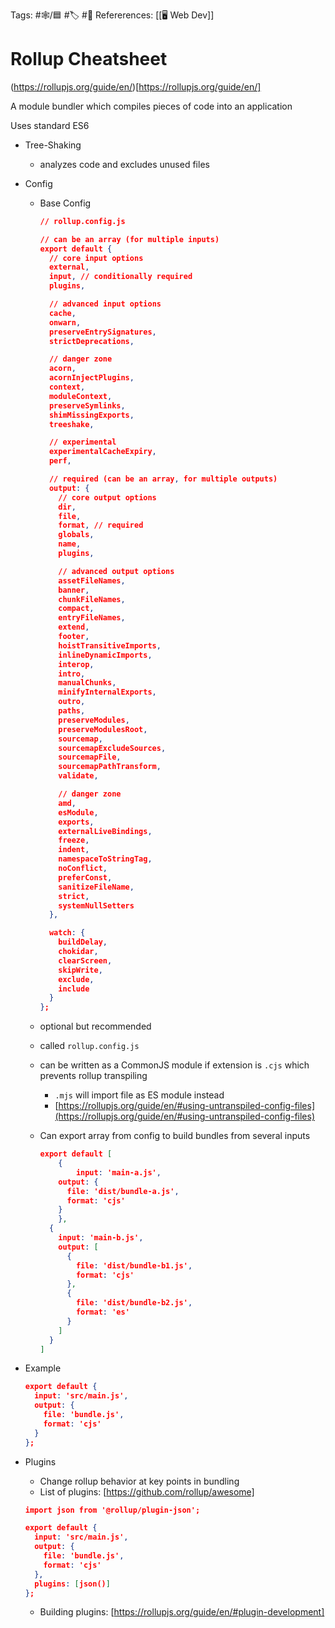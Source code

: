 Tags:  #🕸️/🟦 #🏷️ #📜️ 
Refererences: [[🖥️ Web Dev]]
	
# Rollup Cheatsheet

(https://rollupjs.org/guide/en/)[https://rollupjs.org/guide/en/]

A module bundler which compiles pieces of code into an application

Uses standard ES6

-   Tree-Shaking
    -   analyzes code and excludes unused files
-   Config
    -   Base Config
        
        ```json
        // rollup.config.js
        
        // can be an array (for multiple inputs)
        export default {
          // core input options
          external,
          input, // conditionally required
          plugins,
        
          // advanced input options
          cache,
          onwarn,
          preserveEntrySignatures,
          strictDeprecations,
        
          // danger zone
          acorn,
          acornInjectPlugins,
          context,
          moduleContext,
          preserveSymlinks,
          shimMissingExports,
          treeshake,
        
          // experimental
          experimentalCacheExpiry,
          perf,
        
          // required (can be an array, for multiple outputs)
          output: {
            // core output options
            dir,
            file,
            format, // required
            globals,
            name,
            plugins,
        
            // advanced output options
            assetFileNames,
            banner,
            chunkFileNames,
            compact,
            entryFileNames,
            extend,
            footer,
            hoistTransitiveImports,
            inlineDynamicImports,
            interop,
            intro,
            manualChunks,
            minifyInternalExports,
            outro,
            paths,
            preserveModules,
            preserveModulesRoot,
            sourcemap,
            sourcemapExcludeSources,
            sourcemapFile,
            sourcemapPathTransform,
            validate,
        
            // danger zone
            amd,
            esModule,
            exports,
            externalLiveBindings,
            freeze,
            indent,
            namespaceToStringTag,
            noConflict,
            preferConst,
            sanitizeFileName,
            strict,
            systemNullSetters
          },
        
          watch: {
            buildDelay,
            chokidar,
            clearScreen,
            skipWrite,
            exclude,
            include
          }
        };
        ```
        
    -   optional but recommended
    -   called `rollup.config.js`
    -   can be written as a CommonJS module if extension is `.cjs` which prevents rollup transpiling
        -   `.mjs` will import file as ES module instead
        -   [](https://rollupjs.org/guide/en/#using-untranspiled-config-files)[https://rollupjs.org/guide/en/#using-untranspiled-config-files](https://rollupjs.org/guide/en/#using-untranspiled-config-files)
    -   Can export array from config to build bundles from several inputs
        
        ```json
        export default [
        	{
        		input: 'main-a.js',
            output: {
              file: 'dist/bundle-a.js',
              format: 'cjs'
            }
        	},
          {
            input: 'main-b.js',
            output: [
              {
                file: 'dist/bundle-b1.js',
                format: 'cjs'
              },
              {
                file: 'dist/bundle-b2.js',
                format: 'es'
              }
            ]
          }
        ]
        ```
        
-   Example
    
    ```json
    export default {
      input: 'src/main.js',
      output: {
        file: 'bundle.js',
        format: 'cjs'
      }
    };
    ```
    
-   Plugins
    -   Change rollup behavior at key points in bundling
    -   List of plugins: [](https://github.com/rollup/awesome)[https://github.com/rollup/awesome]
    
    ```json
    import json from '@rollup/plugin-json';
    
    export default {
      input: 'src/main.js',
      output: {
        file: 'bundle.js',
        format: 'cjs'
      },
      plugins: [json()]
    };
    ```
    
    -   Building plugins: [](https://rollupjs.org/guide/en/#plugin-development)[https://rollupjs.org/guide/en/#plugin-development]